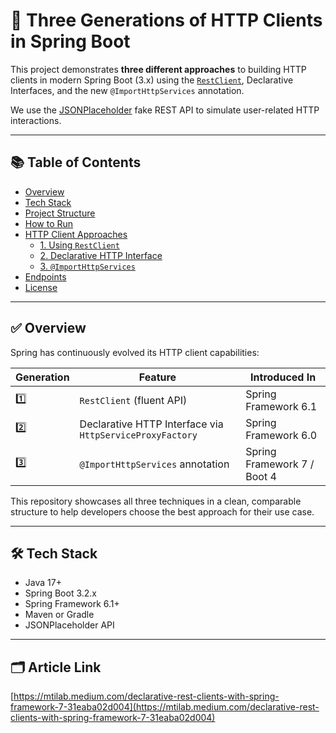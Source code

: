# 🧭 Three Generations of HTTP Clients in Spring Boot

This project demonstrates **three different approaches** to building HTTP clients in modern Spring Boot (3.x) using the [`RestClient`](https://docs.spring.io/spring-framework/docs/current/reference/html/integration.html#rest-http-interface), Declarative Interfaces, and the new `@ImportHttpServices` annotation.

We use the [JSONPlaceholder](https://jsonplaceholder.typicode.com/) fake REST API to simulate user-related HTTP interactions.

---

## 📚 Table of Contents

- [Overview](#overview)
- [Tech Stack](#tech-stack)
- [Project Structure](#project-structure)
- [How to Run](#how-to-run)
- [HTTP Client Approaches](#http-client-approaches)
  - [1. Using `RestClient`](#1-using-restclient)
  - [2. Declarative HTTP Interface](#2-declarative-http-interface)
  - [3. `@ImportHttpServices`](#3-importhttpservices)
- [Endpoints](#endpoints)
- [License](#license)

---

## ✅ Overview

Spring has continuously evolved its HTTP client capabilities:

| Generation | Feature | Introduced In |
|------------|---------|---------------|
| 1️⃣ | `RestClient` (fluent API) | Spring Framework 6.1 |
| 2️⃣ | Declarative HTTP Interface via `HttpServiceProxyFactory` | Spring Framework 6.0 |
| 3️⃣ | `@ImportHttpServices` annotation | Spring Framework 7 / Boot 4 |

This repository showcases all three techniques in a clean, comparable structure to help developers choose the best approach for their use case.

---

## 🛠 Tech Stack

- Java 17+
- Spring Boot 3.2.x
- Spring Framework 6.1+
- Maven or Gradle
- JSONPlaceholder API

---

## 🗂 Article Link
[https://mtilab.medium.com/declarative-rest-clients-with-spring-framework-7-31eaba02d004](https://mtilab.medium.com/declarative-rest-clients-with-spring-framework-7-31eaba02d004)

